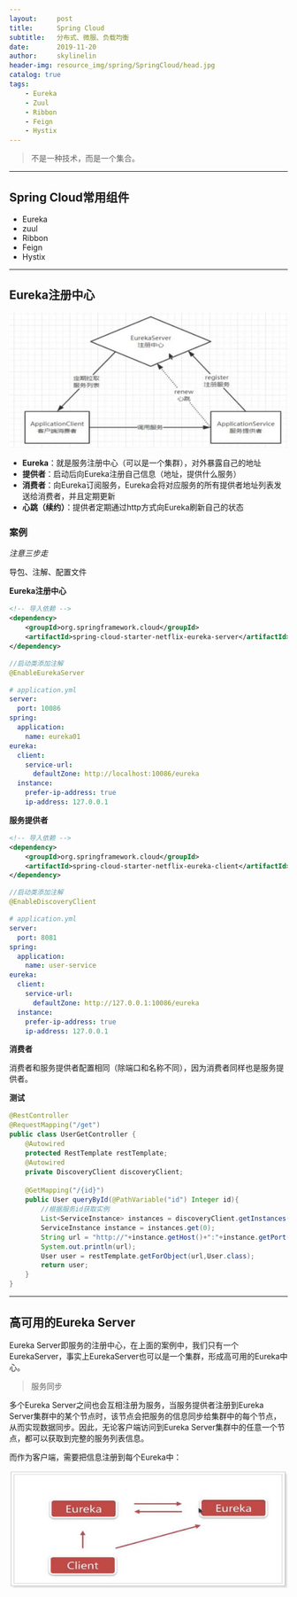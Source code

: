 ```yaml
---
layout:     post
title:      Spring Cloud
subtitle:   分布式、微服、负载均衡
date:       2019-11-20
author:     skylinelin
header-img: resource_img/spring/SpringCloud/head.jpg
catalog: true
tags:
    - Eureka
    - Zuul
    - Ribbon
    - Feign
    - Hystix
---
```


> 不是一种技术，而是一个集合。

---

## Spring Cloud常用组件

- Eureka
- zuul
- Ribbon
- Feign
- Hystix

---

## Eureka注册中心

![](/resource_img/spring/SpringCloud/Eurekayl.png)



- **Eureka**：就是服务注册中心（可以是一个集群），对外暴露自己的地址
- **提供者**：启动后向Eureka注册自己信息（地址，提供什么服务）
- **消费者**：向Eureka订阅服务，Eureka会将对应服务的所有提供者地址列表发送给消费者，并且定期更新
- **心跳（续约）**：提供者定期通过http方式向Eureka刷新自己的状态



### 案例

*注意三步走*

导包、注解、配置文件



**Eureka注册中心**

```xml
<!-- 导入依赖 -->
<dependency>
    <groupId>org.springframework.cloud</groupId>
    <artifactId>spring-cloud-starter-netflix-eureka-server</artifactId>
</dependency>
```

```java
//启动类添加注解
@EnableEurekaServer
```

```yaml
# application.yml
server:
  port: 10086
spring:
  application:
    name: eureka01
eureka:
  client:
    service-url:
      defaultZone: http://localhost:10086/eureka
  instance:
    prefer-ip-address: true
    ip-address: 127.0.0.1
```



**服务提供者**

```xml
<!-- 导入依赖 -->
<dependency>
    <groupId>org.springframework.cloud</groupId>
    <artifactId>spring-cloud-starter-netflix-eureka-client</artifactId>
</dependency>
```

```java
//启动类添加注解
@EnableDiscoveryClient
```

```yaml
# application.yml
server:
  port: 8081
spring:
  application:
    name: user-service
eureka:
  client:
    service-url:
      defaultZone: http://127.0.0.1:10086/eureka
  instance:
    prefer-ip-address: true
    ip-address: 127.0.0.1
```



**消费者**

消费者和服务提供者配置相同（除端口和名称不同），因为消费者同样也是服务提供者。



**测试**

```java
@RestController
@RequestMapping("/get")
public class UserGetController {
    @Autowired
    protected RestTemplate restTemplate;
    @Autowired
    private DiscoveryClient discoveryClient;

    @GetMapping("/{id}")
    public User queryById(@PathVariable("id") Integer id){
        //根据服务id获取实例
        List<ServiceInstance> instances = discoveryClient.getInstances("user-service");
        ServiceInstance instance = instances.get(0);
        String url = "http://"+instance.getHost()+":"+instance.getPort()+"/user/"+id;
        System.out.println(url);
        User user = restTemplate.getForObject(url,User.class);
        return user;
    }
}
```

---



## 高可用的Eureka Server

Eureka Server即服务的注册中心，在上面的案例中，我们只有一个EurekaServer，事实上EurekaServer也可以是一个集群，形成高可用的Eureka中心。

> 服务同步

多个Eureka Server之间也会互相注册为服务，当服务提供者注册到Eureka Server集群中的某个节点时，该节点会把服务的信息同步给集群中的每个节点，从而实现数据同步。因此，无论客户端访问到Eureka Server集群中的任意一个节点，都可以获取到完整的服务列表信息。

而作为客户端，需要把信息注册到每个Eureka中：

![](/resource_img/spring/SpringCloud/Eurekaha.png)